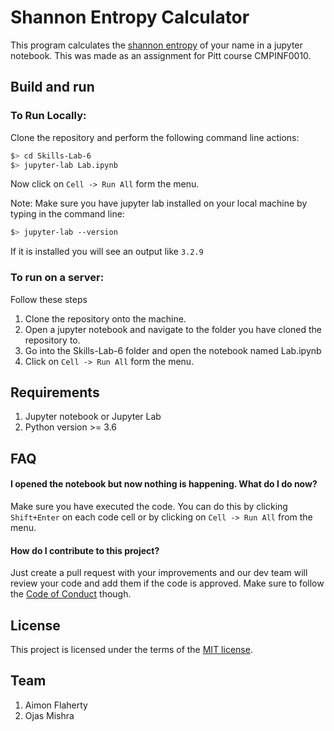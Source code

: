 # Shannon Entropy Calculator

This program calculates the [shannon entropy](https://en.wikipedia.org/wiki/Entropy_(information_theory)) of your
name in a jupyter notebook. This was made as an assignment for Pitt course CMPINF0010.

## Build and run

### To Run Locally:

Clone the repository and perform the following command line actions:

```bash
$> cd Skills-Lab-6
$> jupyter-lab Lab.ipynb
```
Now click on ```Cell -> Run All``` form the menu.

Note: Make sure you have jupyter lab installed on your local machine by typing in the command line:
```bash
$> jupyter-lab --version
```
If it is installed you will see an output like
```3.2.9```
### To run on a server:
Follow these steps
1. Clone the repository onto the machine.
2. Open a jupyter notebook and navigate to the folder you have cloned the repository to.
3. Go into the Skills-Lab-6 folder and open the notebook named Lab.ipynb
4. Click on ```Cell -> Run All``` form the menu.

## Requirements
1. Jupyter notebook or Jupyter Lab
2. Python version >= 3.6
## FAQ

####    I opened the notebook but now nothing is happening. What do I do now?

Make sure you have executed the code. You can do this by clicking ```Shift+Enter``` on each code cell or by clicking on 
```Cell -> Run All``` from the menu.

#### How do I contribute to this project?
Just create a pull request with your improvements and our dev team will review your code and add them if the code is approved. Make sure to follow the [Code of Conduct](CODE_OF_CONDUCT.md) though.

## License
This project is licensed under the terms of the [MIT license](LICENSE).

## Team
1. Aimon Flaherty
2. Ojas Mishra